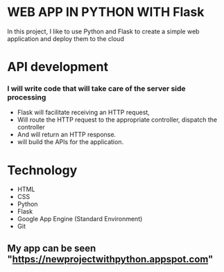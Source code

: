 # WEB APP IN PYTHON WITH Flask

In this project, I like to use Python and Flask to create a simple web application and deploy them to the cloud

# API development

### I will write code that will take care of the server side processing

* Flask will facilitate receiving an HTTP request,
* Will route the HTTP request to the appropriate controller, dispatch the controller
* And will return an HTTP response. 
* will build the APIs for the application. 


# Technology 

* HTML
* CSS
* Python
* Flask
* Google App Engine (Standard Environment)
* Git

## My app can be seen "https://newprojectwithpython.appspot.com"

